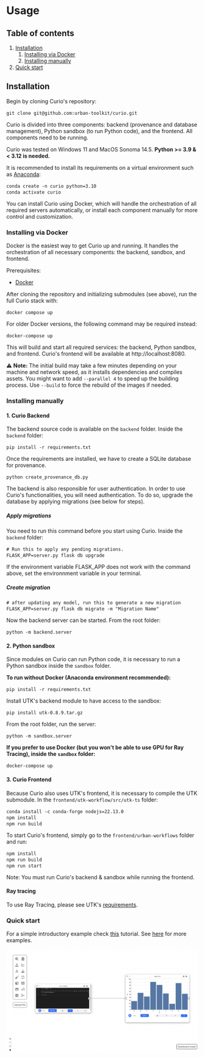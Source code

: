 # Usage

## Table of contents
1. [Installation](#installation)
    1. [Installing via Docker](#installing-via-docker)
    2. [Installing manually](#installing-manually)
3. [Quick start](#quick-start)

## Installation


Begin by cloning Curio's repository:

```console
git clone git@github.com:urban-toolkit/curio.git
```

Curio is divided into three components: backend (provenance and database management), Python sandbox (to run Python code), and the frontend. All components need to be running.

Curio was tested on Windows 11 and MacOS Sonoma 14.5. **Python >= 3.9 & < 3.12 is needed.**

It is recommended to install its requirements on a virtual environment such as [Anaconda](https://anaconda.org):

 ```console
conda create -n curio python=3.10
conda activate curio
```

You can install Curio using Docker, which will handle the orchestration of all required servers automatically, or install each component manually for more control and customization.

### Installing via Docker

Docker is the easiest way to get Curio up and running. It handles the orchestration of all necessary components: the backend, sandbox, and frontend.

Prerequisites:
- [Docker](https://docs.docker.com/get-started/get-docker/)

After cloning the repository and initializing submodules (see above), run the full Curio stack with:

```console
docker compose up
```

For older Docker versions, the following command may be required instead:
```console
docker-compose up
```

This will build and start all required services: the backend, Python sandbox, and frontend. Curio's frontend will be available at http://localhost:8080.

⚠️ **Note:** The initial build may take a few minutes depending on your machine and network speed, as it installs dependencies and compiles assets. You might want to add ``--parallel 4`` to speed up the building process. Use ``--build`` to force the rebuild of the images if needed.

### Installing manually


#### 1. Curio Backend

The backend source code is available on the `backend` folder. Inside the `backend` folder:

```console
pip install -r requirements.txt
```

Once the requirements are installed, we have to create a SQLite database for provenance.

```console
python create_provenance_db.py
```

The backend is also responsible for user authentication. In order to use Curio's functionalities, you will need authentication. To do so, upgrade the database by applying migrations (see below for steps).

##### Apply migrations

You need to run this command before you start using Curio. Inside the `backend` folder:

```console
# Run this to apply any pending migrations.
FLASK_APP=server.py flask db upgrade
```

If the environment variable FLASK_APP does not work with the command above, set the environnment variable in your terminal.

##### Create migration

```console
# after updating any model, run this to generate a new migration
FLASK_APP=server.py flask db migrate -m "Migration Name"
```

Now the backend server can be started. From the root folder:

```console
python -m backend.server
```

#### 2. Python sandbox

Since modules on Curio can run Python code, it is necessary to run a Python sandbox inside the `sandbox` folder.

**To run without Docker (Anaconda environment recommended):**

```console
pip install -r requirements.txt
```

Install UTK's backend module to have access to the sandbox:

```console
pip install utk-0.8.9.tar.gz
```

From the root folder, run the server:

```console
python -m sandbox.server
```

**If you prefer to use Docker (but you won't be able to use GPU for Ray Tracing), inside the `sandbox` folder:**

```console
docker-compose up
```

#### 3. Curio Frontend

Because Curio also uses UTK's frontend, it is necessary to compile the UTK submodule. In the `frontend/utk-workflow/src/utk-ts` folder:

```console
conda install -c conda-forge nodejs=22.13.0
npm install
npm run build 
```

To start Curio's frontend, simply go to the `frontend/urban-workflows` folder and run:

```console
npm install
npm run build
npm run start
```

Note: You must run Curio's backend & sandbox while running the frontend.

#### Ray tracing

To use Ray Tracing, please see UTK's [requirements](https://github.com/urban-toolkit/utk).

### Quick start

For a simple introductory example check [this](QUICK-START.md) tutorial. See [here](README.md) for more examples.

![Tutorial](images/final_result.png?raw=true)


